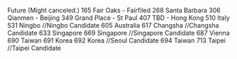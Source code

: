 Future (Might canceled.)
165 Fair Oaks - Fairfiled
268 Santa Barbara
306 Qianmen - Beijing
349 Grand Place - St Paul
407 TBD - Hong Kong
510 Italy
531 Ningbo //Ningbo Candidate
605 Australia
617 Changsha //Changsha Candidate
633 Singapore
669 Singapore //Singapore Candidate
687 Vienna
690 Taiwan
691 Korea
692 Korea //Seoul Candidate
694 Taiwan
713 Taipei //Taipei Candidate
